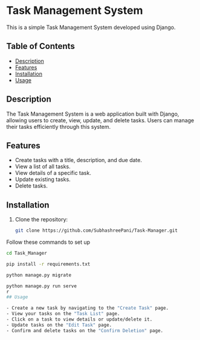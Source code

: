 # Task Management System

This is a simple Task Management System developed using Django.

## Table of Contents

- [Description](#description)
- [Features](#features)
- [Installation](#installation)
- [Usage](#usage)


## Description

The Task Management System is a web application built with Django, allowing users to create, view, update, and delete tasks. Users can manage their tasks efficiently through this system.

## Features

- Create tasks with a title, description, and due date.
- View a list of all tasks.
- View details of a specific task.
- Update existing tasks.
- Delete tasks.

## Installation

1. Clone the repository:

   ```bash
   git clone https://github.com/SubhashreePani/Task-Manager.git
Follow these commands to set up 
   ```bash
   cd Task_Manager

  pip install -r requirements.txt

   python manage.py migrate

   python manage.py run serve
r
## Usage

- Create a new task by navigating to the "Create Task" page.
- View your tasks on the "Task List" page.
- Click on a task to view details or update/delete it.
- Update tasks on the "Edit Task" page.
- Confirm and delete tasks on the "Confirm Deletion" page.



